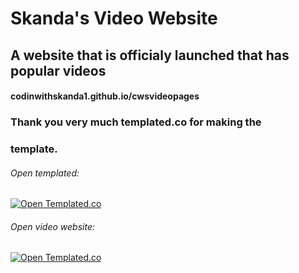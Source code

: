 # Skanda's Video Website
## A website that is officialy launched that has popular videos
#### codinwithskanda1.github.io/cwsvideopages

### Thank you very much templated.co for making the
### template.

###### Open templated:
[![Open Templated.co](https://external-content.duckduckgo.com/iu/?u=https%3A%2F%2Ftse1.mm.bing.net%2Fth%3Fid%3DOIP.gtHXdp1FMBw9O2TpW6vMwgHaJF%26pid%3DApi%26h%3D160&f=1)](https://www.templated.co)


###### Open video website:
[![Open Templated.co](https://external-content.duckduckgo.com/iu/?u=https%3A%2F%2Ftse3.mm.bing.net%2Fth%3Fid%3DOIP.PfOQw_fjxhP18osr18F6YwAAAA%26pid%3DApi&f=1)](codinwithskanda1.github.io/cwsvideopages)
